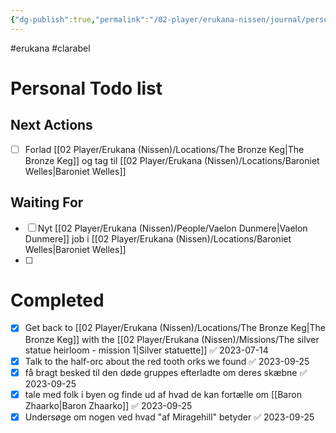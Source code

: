 ```yaml
---
{"dg-publish":true,"permalink":"/02-player/erukana-nissen/journal/personal-agenda/"}
---
```


#erukana #clarabel 

# Personal Todo list

## Next Actions 
- [ ] Forlad [[02 Player/Erukana (Nissen)/Locations/The Bronze Keg\|The Bronze Keg]] og tag til [[02 Player/Erukana (Nissen)/Locations/Baroniet Welles\|Baroniet Welles]] 


## Waiting For
- [ ] Nyt [[02 Player/Erukana (Nissen)/People/Vaelon Dunmere\|Vaelon Dunmere]] job i [[02 Player/Erukana (Nissen)/Locations/Baroniet Welles\|Baroniet Welles]] 
- [ ] 



# Completed
- [x] Get back to [[02 Player/Erukana (Nissen)/Locations/The Bronze Keg\|The Bronze Keg]] with the [[02 Player/Erukana (Nissen)/Missions/The silver statue heirloom - mission 1\|Silver statuette]] ✅ 2023-07-14
- [x] Talk to the half-orc about the red tooth orks we found ✅ 2023-09-25
- [x] få bragt besked til den døde gruppes efterladte om deres skæbne ✅ 2023-09-25
- [x] tale med folk i byen og finde ud af hvad de kan fortælle om [[Baron Zhaarko\|Baron Zhaarko]] ✅ 2023-09-25
- [x] Undersøge om nogen ved hvad "af Miragehill" betyder ✅ 2023-09-25
